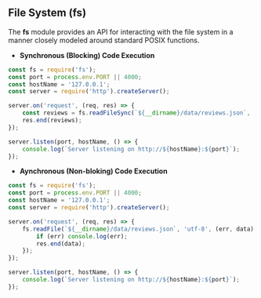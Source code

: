 ## File System (fs)

The **fs** module provides an API for interacting with the file system in a manner closely modeled around standard POSIX functions.

- **Synchronous (Blocking) Code Execution**

```javascript
const fs = require('fs');
const port = process.env.PORT || 4000;
const hostName = '127.0.0.1';
const server = require('http').createServer();

server.on('request', (req, res) => {
	const reviews = fs.readFileSync(`${__dirname}/data/reviews.json`, 'utf-8');
	res.end(reviews);
});

server.listen(port, hostName, () => {
	console.log(`Server listening on http://${hostName}:${port}`);
});
```

- **Aynchronous (Non-bloking) Code Execution**

```javascript
const fs = require('fs');
const port = process.env.PORT || 4000;
const hostName = '127.0.0.1';
const server = require('http').createServer();

server.on('request', (req, res) => {
	fs.readFile(`${__dirname}/data/reviews.json`, 'utf-8', (err, data) => {
		if (err) console.log(err);
		res.end(data);
	});
});

server.listen(port, hostName, () => {
	console.log(`Server listening on http://${hostName}:${port}`);
});
```
